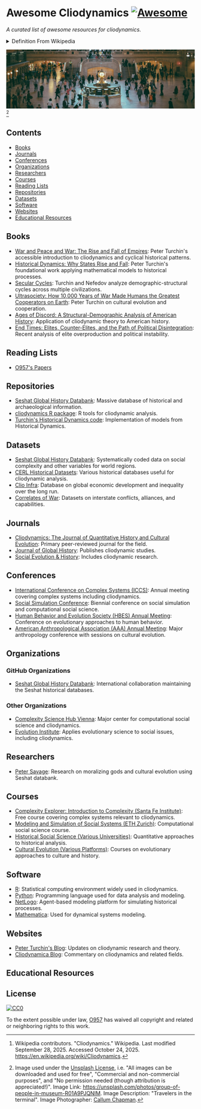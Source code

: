 # Awesome Cliodynamics [![Awesome](https://awesome.re/badge-flat.svg)](https://awesome.re)

_A curated list of awesome resources for cliodynamics._

<details markdown=1>

<summary> Definition From Wikipedia </summary>

> **Cliodynamics** ([/ˌkliːoʊdaɪˈnæmɪks/](https://en.wikipedia.org/wiki/Help:IPA/English "Help:IPA/English")) is a [transdisciplinary](https://en.wikipedia.org/wiki/Transdisciplinarity "Transdisciplinarity") area of research that integrates [cultural evolution](https://en.wikipedia.org/wiki/Cultural_evolution "Cultural evolution"), [economic history](https://en.wikipedia.org/wiki/Economic_history "Economic history")/[cliometrics](https://en.wikipedia.org/wiki/Cliometrics "Cliometrics"), [macrosociology](https://en.wikipedia.org/wiki/Macrosociology "Macrosociology"), the mathematical modeling of historical processes during the *[longue durée](https://en.wikipedia.org/wiki/Longue_dur%C3%A9e "Longue durée")*, and the construction and analysis of historical databases. [[1](https://en.wikipedia.org/wiki/Cliodynamics#cite_note-FOOTNOTETurchin2008-1)] [^wikipedia_citation]

[^wikipedia_citation]: Wikipedia contributors. "Cliodynamics." Wikipedia. Last modified September 28, 2025. Accessed October 24, 2025. <https://en.wikipedia.org/wiki/Cliodynamics>.

</details>

![](./assets/cliodynamics.jpg) [^image_attribution]

[^image_attribution]: Image used under the [Unsplash License](https://unsplash.com/license), i.e. "All images can be downloaded and used for free", "Commercial and non-commercial purposes", and "No permission needed (though attribution is appreciated!)". Image Link: <https://unsplash.com/photos/group-of-people-in-museum-R01A9PJQNIM>. Image Description: "Travelers in the terminal". Image Photographer: [Callum Chapman](https://unsplash.com/@callumchapman).

## Contents

- [Books](#books)
- [Journals](#journals)
- [Conferences](#conferences)
- [Organizations](#organizations)
- [Researchers](#researchers)
- [Courses](#courses)
- [Reading Lists](#reading-lists)
- [Repositories](#repositories)
- [Datasets](#datasets)
- [Software](#software)
- [Websites](#websites)
- [Educational Resources](#educational-resources)

## Books

- [War and Peace and War: The Rise and Fall of Empires](https://www.amazon.com/War-Peace-Rise-Fall-Empires/dp/0452288193): Peter Turchin's accessible introduction to cliodynamics and cyclical historical patterns.
- [Historical Dynamics: Why States Rise and Fall](https://press.princeton.edu/books/paperback/9780691116693/historical-dynamics): Peter Turchin's foundational work applying mathematical models to historical processes.
- [Secular Cycles](https://press.princeton.edu/books/hardcover/9780691136967/secular-cycles): Turchin and Nefedov analyze demographic-structural cycles across multiple civilizations.
- [Ultrasociety: How 10,000 Years of War Made Humans the Greatest Cooperators on Earth](https://www.amazon.com/Ultrasociety-Years-Made-Humans-Greatest/dp/0996139516): Peter Turchin on cultural evolution and cooperation.
- [Ages of Discord: A Structural-Demographic Analysis of American History](https://www.amazon.com/Ages-Discord-Structural-Demographic-Analysis-American/dp/0996139540): Application of cliodynamic theory to American history.
- [End Times: Elites, Counter-Elites, and the Path of Political Disintegration](https://www.penguinrandomhouse.com/books/671801/end-times-by-peter-turchin/): Recent analysis of elite overproduction and political instability.

## Reading Lists

- [O957's Papers](assets/o957_reading_list.md)

## Repositories

- [Seshat Global History Databank](https://github.com/seshat-ga): Massive database of historical and archaeological information.
- [cliodynamics R package](https://github.com/ctesta01/cliodynamics): R tools for cliodynamic analysis.
- [Turchin's Historical Dynamics code](https://github.com/ptrdo/turchin): Implementation of models from Historical Dynamics.

## Datasets

- [Seshat Global History Databank](http://seshatdatabank.info/): Systematically coded data on social complexity and other variables for world regions.
- [CERL Historical Datasets](http://www.cerl.org/): Various historical databases useful for cliodynamic analysis.
- [Clio Infra](https://clio-infra.eu/): Database on global economic development and inequality over the long run.
- [Correlates of War](https://correlatesofwar.org/): Datasets on interstate conflicts, alliances, and capabilities.

## Journals

- [Cliodynamics: The Journal of Quantitative History and Cultural Evolution](https://escholarship.org/uc/irows_cliodynamics): Primary peer-reviewed journal for the field.
- [Journal of Global History](https://www.cambridge.org/core/journals/journal-of-global-history): Publishes cliodynamic studies.
- [Social Evolution & History](http://www.sociostudies.org/journal/seh/): Includes cliodynamic research.

## Conferences

- [International Conference on Complex Systems (ICCS)](https://necsi.edu/iccs): Annual meeting covering complex systems including cliodynamics.
- [Social Simulation Conference](https://ssc.journalhosting.ucalgary.ca/): Biennial conference on social simulation and computational social science.
- [Human Behavior and Evolution Society (HBES) Annual Meeting](https://www.hbes.com/): Conference on evolutionary approaches to human behavior.
- [American Anthropological Association (AAA) Annual Meeting](https://www.americananthro.org/): Major anthropology conference with sessions on cultural evolution.

## Organizations

### GitHub Organizations

- [Seshat Global History Databank](https://github.com/seshat-ga): International collaboration maintaining the Seshat historical databases.

### Other Organizations

- [Complexity Science Hub Vienna](https://www.csh.ac.at/): Major center for computational social science and cliodynamics.
- [Evolution Institute](https://evolution-institute.org/): Applies evolutionary science to social issues, including cliodynamics.

## Researchers

- [Peter Savage](https://github.com/pesavage): Research on moralizing gods and cultural evolution using Seshat databank.

## Courses

- [Complexity Explorer: Introduction to Complexity (Santa Fe Institute)](https://www.complexityexplorer.org/courses/): Free course covering complex systems relevant to cliodynamics.
- [Modeling and Simulation of Social Systems (ETH Zurich)](https://www.sg.ethz.ch/): Computational social science course.
- [Historical Social Science (Various Universities)](https://www.coursera.org/): Quantitative approaches to historical analysis.
- [Cultural Evolution (Various Platforms)](https://www.futurelearn.com/): Courses on evolutionary approaches to culture and history.

## Software

- [R](https://www.r-project.org/): Statistical computing environment widely used in cliodynamics.
- [Python](https://www.python.org/): Programming language used for data analysis and modeling.
- [NetLogo](https://ccl.northwestern.edu/netlogo/): Agent-based modeling platform for simulating historical processes.
- [Mathematica](https://www.wolfram.com/mathematica/): Used for dynamical systems modeling.

## Websites

- [Peter Turchin's Blog](http://peterturchin.com/): Updates on cliodynamic research and theory.
- [Cliodynamica Blog](https://cliodynamica.wordpress.com/): Commentary on cliodynamics and related fields.

## Educational Resources

## License

[![CC0](http://mirrors.creativecommons.org/presskit/buttons/88x31/svg/cc-zero.svg)](https://creativecommons.org/publicdomain/zero/1.0/)

To the extent possible under law, [O957](https://github.com/O957) has waived all copyright and related or neighboring rights to this work.
